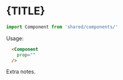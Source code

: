 {TITLE}
=======

``` javascript
import Component from 'shared/components/'
```

Usage:
```html
  <Component
    prop=""
  />
```

Extra notes.